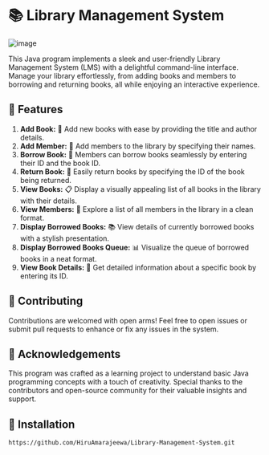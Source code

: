 # 📚 Library Management System

![image](https://github.com/HiruAmarajeewa/Library-Management-System/assets/142741031/f04fa17f-f6c5-438b-b9bf-f2d80ea6fbbe)

This Java program implements a sleek and user-friendly Library Management System (LMS) with a delightful command-line interface. Manage your library effortlessly, from adding books and members to borrowing and returning books, all while enjoying an interactive experience.

## 🚀 Features
1. **Add Book:** 📘 Add new books with ease by providing the title and author details.
2. **Add Member:** 🤝 Add members to the library by specifying their names.
3. **Borrow Book:** 📖 Members can borrow books seamlessly by entering their ID and the book ID.
4. **Return Book:** 🔄 Easily return books by specifying the ID of the book being returned.
5. **View Books:** 📋 Display a visually appealing list of all books in the library with their details.
6. **View Members:** 👥 Explore a list of all members in the library in a clean format.
7. **Display Borrowed Books:** 📚 View details of currently borrowed books with a stylish presentation.
8. **Display Borrowed Books Queue:** 📊 Visualize the queue of borrowed books in a neat format.
9. **View Book Details:** 📌 Get detailed information about a specific book by entering its ID.

## 🤝 Contributing
Contributions are welcomed with open arms! Feel free to open issues or submit pull requests to enhance or fix any issues in the system.

## 🌟 Acknowledgements
This program was crafted as a learning project to understand basic Java programming concepts with a touch of creativity. Special thanks to the contributors and open-source community for their valuable insights and support.

## 🚀 Installation

```bash
https://github.com/HiruAmarajeewa/Library-Management-System.git
```

